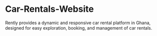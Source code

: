 # Car-Rentals-Website
Rently provides a dynamic and responsive car rental platform in Ghana, designed for easy exploration, booking, and management of car rentals.
